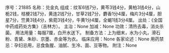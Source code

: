 序号：21885
名称：兑金丸
组成：纹军6钱7分，黄芩3钱4分，黄柏3钱4分，山栀2钱，桔梗2钱7分，黄连2钱7分，甘草2钱7分，麝香1分4厘，梅片3分4厘，胆星7分，竺黄3钱4分，紫菀3钱4分，牛黄1分4厘，全蝎1钱3分4厘。
出处：《全国中药成药处方集》（吉林方）。
主治：None
加减：None
功效：清热去毒，消炎杀菌。
用法用量：每服7厘，白开水送下。
制备方法：上为细末，水为小丸，滑石粉、青黛、朱砂、京墨、赤金等为衣。
临床应用：None
各家论述：None
用药禁忌：孕妇忌用，忌食鱼腥、油腻、生冷、面、豆等物。
附注：None
